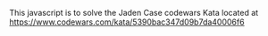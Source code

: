 This javascript is to solve the Jaden Case codewars Kata located at https://www.codewars.com/kata/5390bac347d09b7da40006f6
